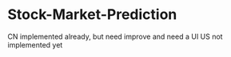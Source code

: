 # Stock-Market-Prediction

CN implemented already, but need improve and need a UI
US not implemented yet
